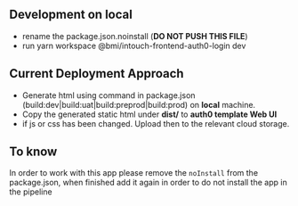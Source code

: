 ## Development on local

- rename the package.json.noinstall (**DO NOT PUSH THIS FILE**)
- run yarn workspace @bmi/intouch-frontend-auth0-login dev

## Current Deployment Approach

- Generate html using command in package.json (build:dev|build:uat|build:preprod|build:prod) on **local** machine.
- Copy the generated static html under **dist/** to **auth0 template Web UI**
- if js or css has been changed. Upload then to the relevant cloud storage.

## To know

In order to work with this app please remove the `noInstall` from the package.json, when finished add it again in order to do not install the app in the pipeline
